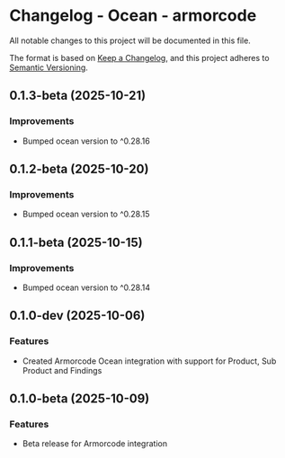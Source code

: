 # Changelog - Ocean - armorcode

All notable changes to this project will be documented in this file.

The format is based on [Keep a Changelog](https://keepachangelog.com/en/1.0.0/),
and this project adheres to [Semantic Versioning](https://semver.org/spec/v2.0.0.html).

<!-- towncrier release notes start -->

## 0.1.3-beta (2025-10-21)


### Improvements

- Bumped ocean version to ^0.28.16


## 0.1.2-beta (2025-10-20)


### Improvements

- Bumped ocean version to ^0.28.15


## 0.1.1-beta (2025-10-15)


### Improvements

- Bumped ocean version to ^0.28.14


## 0.1.0-dev (2025-10-06)

### Features

- Created Armorcode Ocean integration with support for Product, Sub Product and Findings


## 0.1.0-beta (2025-10-09)

### Features

- Beta release for Armorcode integration
